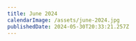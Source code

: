 ```yaml
---
title: June 2024
calendarImage: /assets/june-2024.jpg
publishedDate: 2024-05-30T20:33:21.257Z
---
```

